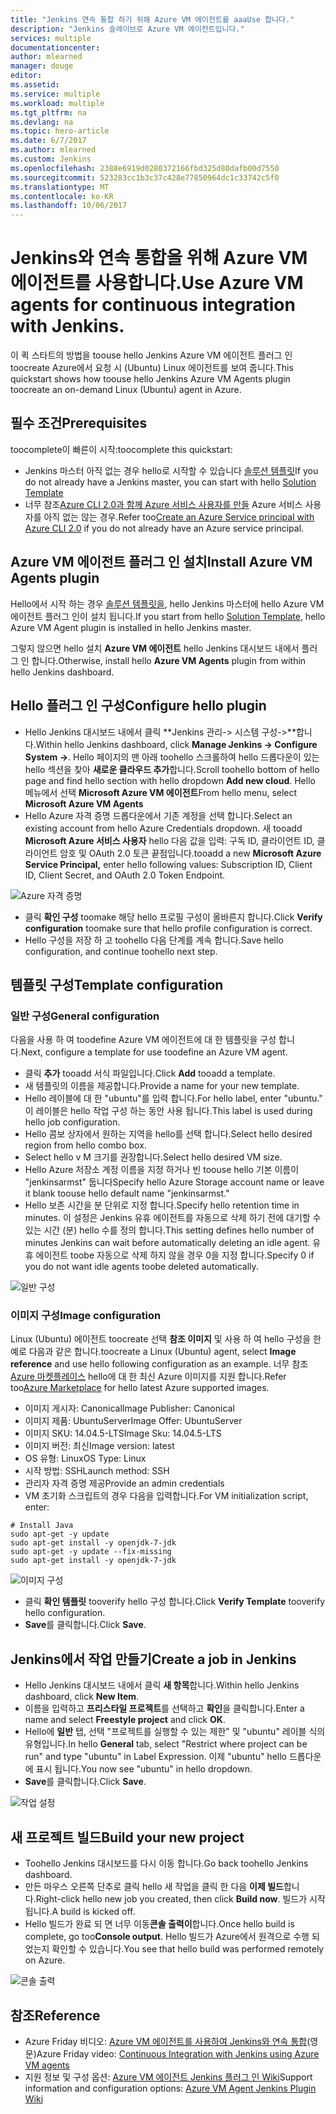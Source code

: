 ```yaml
---
title: "Jenkins 연속 통합 하기 위해 Azure VM 에이전트를 aaaUse 합니다."
description: "Jenkins 슬레이브로 Azure VM 에이전트입니다."
services: multiple
documentationcenter: 
author: mlearned
manager: douge
editor: 
ms.assetid: 
ms.service: multiple
ms.workload: multiple
ms.tgt_pltfrm: na
ms.devlang: na
ms.topic: hero-article
ms.date: 6/7/2017
ms.author: mlearned
ms.custom: Jenkins
ms.openlocfilehash: 2388e6919d0280372166fbd325d80dafb00d7550
ms.sourcegitcommit: 523283cc1b3c37c428e77850964dc1c33742c5f0
ms.translationtype: MT
ms.contentlocale: ko-KR
ms.lasthandoff: 10/06/2017
---
```

# <a name="use-azure-vm-agents-for-continuous-integration-with-jenkins"></a><span data-ttu-id="c3041-103">Jenkins와 연속 통합을 위해 Azure VM 에이전트를 사용합니다.</span><span class="sxs-lookup"><span data-stu-id="c3041-103">Use Azure VM agents for continuous integration with Jenkins.</span></span>

<span data-ttu-id="c3041-104">이 퀵 스타트의 방법을 toouse hello Jenkins Azure VM 에이전트 플러그 인 toocreate Azure에서 요청 시 (Ubuntu) Linux 에이전트를 보여 줍니다.</span><span class="sxs-lookup"><span data-stu-id="c3041-104">This quickstart shows how toouse hello Jenkins Azure VM Agents plugin toocreate an on-demand Linux (Ubuntu) agent in Azure.</span></span>

## <a name="prerequisites"></a><span data-ttu-id="c3041-105">필수 조건</span><span class="sxs-lookup"><span data-stu-id="c3041-105">Prerequisites</span></span>

<span data-ttu-id="c3041-106">toocomplete이 빠른이 시작:</span><span class="sxs-lookup"><span data-stu-id="c3041-106">toocomplete this quickstart:</span></span>

* <span data-ttu-id="c3041-107">Jenkins 마스터 아직 없는 경우 hello로 시작할 수 있습니다 [솔루션 템플릿](install-jenkins-solution-template.md)</span><span class="sxs-lookup"><span data-stu-id="c3041-107">If you do not already have a Jenkins master, you can start with hello [Solution Template](install-jenkins-solution-template.md)</span></span> 
* <span data-ttu-id="c3041-108">너무 참조[Azure CLI 2.0과 함께 Azure 서비스 사용자를 만들](https://docs.microsoft.com/en-us/cli/azure/create-an-azure-service-principal-azure-cli?toc=%2fazure%2fazure-resource-manager%2ftoc.json) Azure 서비스 사용자를 아직 없는 않는 경우.</span><span class="sxs-lookup"><span data-stu-id="c3041-108">Refer too[Create an Azure Service principal with Azure CLI 2.0](https://docs.microsoft.com/en-us/cli/azure/create-an-azure-service-principal-azure-cli?toc=%2fazure%2fazure-resource-manager%2ftoc.json) if you do not already have an Azure service principal.</span></span>

## <a name="install-azure-vm-agents-plugin"></a><span data-ttu-id="c3041-109">Azure VM 에이전트 플러그 인 설치</span><span class="sxs-lookup"><span data-stu-id="c3041-109">Install Azure VM Agents plugin</span></span>

<span data-ttu-id="c3041-110">Hello에서 시작 하는 경우 [솔루션 템플릿을](install-jenkins-solution-template.md), hello Jenkins 마스터에 hello Azure VM 에이전트 플러그 인이 설치 됩니다.</span><span class="sxs-lookup"><span data-stu-id="c3041-110">If you start from hello [Solution Template](install-jenkins-solution-template.md), hello Azure VM Agent plugin is installed in hello Jenkins master.</span></span>

<span data-ttu-id="c3041-111">그렇지 않으면 hello 설치 **Azure VM 에이전트** hello Jenkins 대시보드 내에서 플러그 인 합니다.</span><span class="sxs-lookup"><span data-stu-id="c3041-111">Otherwise, install hello **Azure VM Agents** plugin from within hello Jenkins dashboard.</span></span>

## <a name="configure-hello-plugin"></a><span data-ttu-id="c3041-112">Hello 플러그 인 구성</span><span class="sxs-lookup"><span data-stu-id="c3041-112">Configure hello plugin</span></span>

* <span data-ttu-id="c3041-113">Hello Jenkins 대시보드 내에서 클릭 **Jenkins 관리-> 시스템 구성->**합니다.</span><span class="sxs-lookup"><span data-stu-id="c3041-113">Within hello Jenkins dashboard, click **Manage Jenkins -> Configure System ->**.</span></span> <span data-ttu-id="c3041-114">Hello 페이지의 맨 아래 toohello 스크롤하여 hello 드롭다운이 있는 hello 섹션을 찾아 **새로운 클라우드 추가**합니다.</span><span class="sxs-lookup"><span data-stu-id="c3041-114">Scroll toohello bottom of hello page and find hello section with hello dropdown **Add new cloud**.</span></span> <span data-ttu-id="c3041-115">Hello 메뉴에서 선택 **Microsoft Azure VM 에이전트**</span><span class="sxs-lookup"><span data-stu-id="c3041-115">From hello menu, select **Microsoft Azure VM Agents**</span></span>
* <span data-ttu-id="c3041-116">Hello Azure 자격 증명 드롭다운에서 기존 계정을 선택 합니다.</span><span class="sxs-lookup"><span data-stu-id="c3041-116">Select an existing account from hello Azure Credentials dropdown.</span></span>  <span data-ttu-id="c3041-117">새 tooadd **Microsoft Azure 서비스 사용자** hello 다음 값을 입력: 구독 ID, 클라이언트 ID, 클라이언트 암호 및 OAuth 2.0 토큰 끝점입니다.</span><span class="sxs-lookup"><span data-stu-id="c3041-117">tooadd a new **Microsoft Azure Service Principal,** enter hello following values: Subscription ID, Client ID, Client Secret, and OAuth 2.0 Token Endpoint.</span></span>

![Azure 자격 증명](./media/jenkins-azure-vm-agents/service-principal.png)

* <span data-ttu-id="c3041-119">클릭 **확인 구성** toomake 해당 hello 프로필 구성이 올바른지 합니다.</span><span class="sxs-lookup"><span data-stu-id="c3041-119">Click **Verify configuration** toomake sure that hello profile configuration is correct.</span></span>
* <span data-ttu-id="c3041-120">Hello 구성을 저장 하 고 toohello 다음 단계를 계속 합니다.</span><span class="sxs-lookup"><span data-stu-id="c3041-120">Save hello configuration, and continue toohello next step.</span></span>

## <a name="template-configuration"></a><span data-ttu-id="c3041-121">템플릿 구성</span><span class="sxs-lookup"><span data-stu-id="c3041-121">Template configuration</span></span>

### <a name="general-configuration"></a><span data-ttu-id="c3041-122">일반 구성</span><span class="sxs-lookup"><span data-stu-id="c3041-122">General configuration</span></span>
<span data-ttu-id="c3041-123">다음을 사용 하 여 toodefine Azure VM 에이전트에 대 한 템플릿을 구성 합니다.</span><span class="sxs-lookup"><span data-stu-id="c3041-123">Next, configure a template for use toodefine an Azure VM agent.</span></span> 

* <span data-ttu-id="c3041-124">클릭 **추가** tooadd 서식 파일입니다.</span><span class="sxs-lookup"><span data-stu-id="c3041-124">Click **Add** tooadd a template.</span></span> 
* <span data-ttu-id="c3041-125">새 템플릿의 이름을 제공합니다.</span><span class="sxs-lookup"><span data-stu-id="c3041-125">Provide a name for your new template.</span></span> 
* <span data-ttu-id="c3041-126">Hello 레이블에 대 한 "ubuntu"를 입력 합니다.</span><span class="sxs-lookup"><span data-stu-id="c3041-126">For hello label, enter  "ubuntu."</span></span> <span data-ttu-id="c3041-127">이 레이블은 hello 작업 구성 하는 동안 사용 됩니다.</span><span class="sxs-lookup"><span data-stu-id="c3041-127">This label is used during hello job configuration.</span></span>
* <span data-ttu-id="c3041-128">Hello 콤보 상자에서 원하는 지역을 hello를 선택 합니다.</span><span class="sxs-lookup"><span data-stu-id="c3041-128">Select hello desired region from hello combo box.</span></span>
* <span data-ttu-id="c3041-129">Select hello v M 크기를 권장합니다.</span><span class="sxs-lookup"><span data-stu-id="c3041-129">Select hello desired VM size.</span></span>
* <span data-ttu-id="c3041-130">Hello Azure 저장소 계정 이름을 지정 하거나 빈 toouse hello 기본 이름이 "jenkinsarmst" 둡니다</span><span class="sxs-lookup"><span data-stu-id="c3041-130">Specify hello Azure Storage account name or leave it blank toouse hello default name "jenkinsarmst."</span></span>
* <span data-ttu-id="c3041-131">Hello 보존 시간을 분 단위로 지정 합니다.</span><span class="sxs-lookup"><span data-stu-id="c3041-131">Specify hello retention time in minutes.</span></span> <span data-ttu-id="c3041-132">이 설정은 Jenkins 유휴 에이전트를 자동으로 삭제 하기 전에 대기할 수 있는 시간 (분) hello 수를 정의 합니다.</span><span class="sxs-lookup"><span data-stu-id="c3041-132">This setting defines hello number of minutes Jenkins can wait before automatically deleting an idle agent.</span></span> <span data-ttu-id="c3041-133">유휴 에이전트 toobe 자동으로 삭제 하지 않을 경우 0을 지정 합니다.</span><span class="sxs-lookup"><span data-stu-id="c3041-133">Specify 0 if you do not want idle agents toobe deleted automatically.</span></span>

![일반 구성](./media/jenkins-azure-vm-agents/general-config.png)

### <a name="image-configuration"></a><span data-ttu-id="c3041-135">이미지 구성</span><span class="sxs-lookup"><span data-stu-id="c3041-135">Image configuration</span></span>

<span data-ttu-id="c3041-136">Linux (Ubuntu) 에이전트 toocreate 선택 **참조 이미지** 및 사용 하 여 hello 구성을 한 예로 다음과 같은 합니다.</span><span class="sxs-lookup"><span data-stu-id="c3041-136">toocreate a Linux (Ubuntu) agent, select **Image reference** and use hello following configuration as an example.</span></span> <span data-ttu-id="c3041-137">너무 참조[Azure 마켓플레이스](https://azuremarketplace.microsoft.com/en-us/marketplace/apps/category/compute?subcategories=virtual-machine-images&page=1) hello에 대 한 최신 Azure 이미지를 지원 합니다.</span><span class="sxs-lookup"><span data-stu-id="c3041-137">Refer too[Azure Marketplace](https://azuremarketplace.microsoft.com/en-us/marketplace/apps/category/compute?subcategories=virtual-machine-images&page=1) for hello latest Azure supported images.</span></span>

* <span data-ttu-id="c3041-138">이미지 게시자: Canonical</span><span class="sxs-lookup"><span data-stu-id="c3041-138">Image Publisher: Canonical</span></span>
* <span data-ttu-id="c3041-139">이미지 제품: UbuntuServer</span><span class="sxs-lookup"><span data-stu-id="c3041-139">Image Offer: UbuntuServer</span></span>
* <span data-ttu-id="c3041-140">이미지 SKU: 14.04.5-LTS</span><span class="sxs-lookup"><span data-stu-id="c3041-140">Image Sku: 14.04.5-LTS</span></span>
* <span data-ttu-id="c3041-141">이미지 버전: 최신</span><span class="sxs-lookup"><span data-stu-id="c3041-141">Image version: latest</span></span>
* <span data-ttu-id="c3041-142">OS 유형: Linux</span><span class="sxs-lookup"><span data-stu-id="c3041-142">OS Type: Linux</span></span>
* <span data-ttu-id="c3041-143">시작 방법: SSH</span><span class="sxs-lookup"><span data-stu-id="c3041-143">Launch method: SSH</span></span>
* <span data-ttu-id="c3041-144">관리자 자격 증명 제공</span><span class="sxs-lookup"><span data-stu-id="c3041-144">Provide an admin credentials</span></span>
* <span data-ttu-id="c3041-145">VM 초기화 스크립트의 경우 다음을 입력합니다.</span><span class="sxs-lookup"><span data-stu-id="c3041-145">For VM initialization script, enter:</span></span>
```
# Install Java
sudo apt-get -y update
sudo apt-get install -y openjdk-7-jdk
sudo apt-get -y update --fix-missing
sudo apt-get install -y openjdk-7-jdk
```
![이미지 구성](./media/jenkins-azure-vm-agents/image-config.png)

* <span data-ttu-id="c3041-147">클릭 **확인 템플릿** tooverify hello 구성 합니다.</span><span class="sxs-lookup"><span data-stu-id="c3041-147">Click **Verify Template** tooverify hello configuration.</span></span>
* <span data-ttu-id="c3041-148">**Save**를 클릭합니다.</span><span class="sxs-lookup"><span data-stu-id="c3041-148">Click **Save**.</span></span>

## <a name="create-a-job-in-jenkins"></a><span data-ttu-id="c3041-149">Jenkins에서 작업 만들기</span><span class="sxs-lookup"><span data-stu-id="c3041-149">Create a job in Jenkins</span></span>

* <span data-ttu-id="c3041-150">Hello Jenkins 대시보드 내에서 클릭 **새 항목**합니다.</span><span class="sxs-lookup"><span data-stu-id="c3041-150">Within hello Jenkins dashboard, click **New Item**.</span></span> 
* <span data-ttu-id="c3041-151">이름을 입력하고 **프리스타일 프로젝트**를 선택하고 **확인**을 클릭합니다.</span><span class="sxs-lookup"><span data-stu-id="c3041-151">Enter a name and select **Freestyle project** and click **OK**.</span></span>
* <span data-ttu-id="c3041-152">Hello에 **일반** 탭, 선택 "프로젝트를 실행할 수 있는 제한" 및 "ubuntu" 레이블 식의 유형입니다.</span><span class="sxs-lookup"><span data-stu-id="c3041-152">In hello **General** tab, select "Restrict where project can be run" and type "ubuntu" in Label Expression.</span></span> <span data-ttu-id="c3041-153">이제 "ubuntu" hello 드롭다운에 표시 됩니다.</span><span class="sxs-lookup"><span data-stu-id="c3041-153">You now see "ubuntu" in hello dropdown.</span></span>
* <span data-ttu-id="c3041-154">**Save**를 클릭합니다.</span><span class="sxs-lookup"><span data-stu-id="c3041-154">Click **Save**.</span></span>

![작업 설정](./media/jenkins-azure-vm-agents/job-config.png)

## <a name="build-your-new-project"></a><span data-ttu-id="c3041-156">새 프로젝트 빌드</span><span class="sxs-lookup"><span data-stu-id="c3041-156">Build your new project</span></span>

* <span data-ttu-id="c3041-157">Toohello Jenkins 대시보드를 다시 이동 합니다.</span><span class="sxs-lookup"><span data-stu-id="c3041-157">Go back toohello Jenkins dashboard.</span></span>
* <span data-ttu-id="c3041-158">만든 마우스 오른쪽 단추로 클릭 hello 새 작업을 클릭 한 다음 **이제 빌드**합니다.</span><span class="sxs-lookup"><span data-stu-id="c3041-158">Right-click hello new job you created, then click **Build now**.</span></span> <span data-ttu-id="c3041-159">빌드가 시작됩니다.</span><span class="sxs-lookup"><span data-stu-id="c3041-159">A build is kicked off.</span></span> 
* <span data-ttu-id="c3041-160">Hello 빌드가 완료 되 면 너무 이동**콘솔 출력이**합니다.</span><span class="sxs-lookup"><span data-stu-id="c3041-160">Once hello build is complete, go too**Console output**.</span></span> <span data-ttu-id="c3041-161">Hello 빌드가 Azure에서 원격으로 수행 되었는지 확인할 수 있습니다.</span><span class="sxs-lookup"><span data-stu-id="c3041-161">You see that hello build was performed remotely on Azure.</span></span>

![콘솔 출력](./media/jenkins-azure-vm-agents/console-output.png)

## <a name="reference"></a><span data-ttu-id="c3041-163">참조</span><span class="sxs-lookup"><span data-stu-id="c3041-163">Reference</span></span>

* <span data-ttu-id="c3041-164">Azure Friday 비디오: [Azure VM 에이전트를 사용하여 Jenkins와 연속 통합](https://channel9.msdn.com/Shows/Azure-Friday/Continuous-Integration-with-Jenkins-Using-Azure-VM-Agents)(영문)</span><span class="sxs-lookup"><span data-stu-id="c3041-164">Azure Friday video: [Continuous Integration with Jenkins using Azure VM agents](https://channel9.msdn.com/Shows/Azure-Friday/Continuous-Integration-with-Jenkins-Using-Azure-VM-Agents)</span></span>
* <span data-ttu-id="c3041-165">지원 정보 및 구성 옵션: [Azure VM 에이전트 Jenkins 플러그 인 Wiki](https://wiki.jenkins-ci.org/display/JENKINS/Azure+VM+Agents+Plugin)</span><span class="sxs-lookup"><span data-stu-id="c3041-165">Support information and configuration options:  [Azure VM Agent Jenkins Plugin Wiki](https://wiki.jenkins-ci.org/display/JENKINS/Azure+VM+Agents+Plugin)</span></span> 

